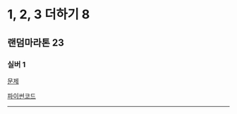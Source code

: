 # 1, 2, 3 더하기 8
## 랜덤마라톤 23
### 실버 1
[문제](https://www.acmicpc.net/problem/15993)

[파이썬코드](15993.py)

---
